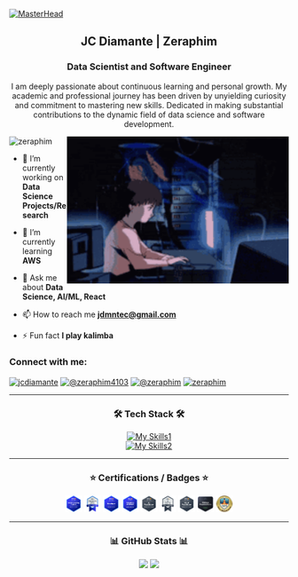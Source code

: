 [![MasterHead](./header.gif)]()

<!-- <h1 align="center">Hi 👋, I'm JC Diamante</h1> -->
<h2 align="center">JC Diamante | Zeraphim</h1>
<h3 align="center">Data Scientist and Software Engineer</h3>
<p align="center">I am deeply passionate about continuous learning and personal growth. My academic and professional journey has been driven by unyielding curiosity and commitment to mastering new skills. Dedicated in making substantial contributions to the dynamic field of data science and software development.</p>

<img align="right" alt="coding" width="400" src="./coding.gif">

<p align="left" padding="30"> <img src="https://komarev.com/ghpvc/?username=zeraphim&label=Profile%20views&color=0e75b6&style=flat" alt="zeraphim" /> </p>

<!-- <p align="left"> <a href="https://github.com/ryo-ma/github-profile-trophy"><img src="https://github-profile-trophy.vercel.app/?username=zeraphim" alt="zeraphim" /></a> </p> -->

- 🔭 I’m currently working on **Data Science Projects/Research**

- 🌱 I’m currently learning **AWS**

- 💬 Ask me about **Data Science, AI/ML, React**

- 📫 How to reach me **jdmntec@gmail.com**

- ⚡ Fun fact **I play kalimba**

<h3 align="left">Connect with me:</h3>

<p align="left">
<a href="https://linkedin.com/in/jcdiamante" target="blank"><img align="center" src="https://raw.githubusercontent.com/rahuldkjain/github-profile-readme-generator/master/src/images/icons/Social/linked-in-alt.svg" alt="jcdiamante" height="30" width="40" /></a>
<a href="https://www.youtube.com/channel/UCG1exqSNKgEniM-3XSLcS2w" target="blank"><img align="center" src="https://raw.githubusercontent.com/rahuldkjain/github-profile-readme-generator/master/src/images/icons/Social/youtube.svg" alt="@zeraphim4103" height="30" width="40" /></a>
<a href="https://dev.to/@zeraphim" target="blank"><img align="center" src="https://raw.githubusercontent.com/rahuldkjain/github-profile-readme-generator/master/src/images/icons/Social/devto.svg" alt="@zeraphim" height="30" width="40" /></a>
<a href="https://kaggle.com/zeraphim" target="blank"><img align="center" src="https://raw.githubusercontent.com/rahuldkjain/github-profile-readme-generator/master/src/images/icons/Social/kaggle.svg" alt="zeraphim" height="30" width="40" /></a>
</p>

<div align="center">

  <hr>

  <h3>🛠️ Tech Stack 🛠️</h3>

[![My Skills1](https://skillicons.dev/icons?i=py,anaconda,pytorch,sklearn,tensorflow,qt,r,postman,django,flask,aws,git,firebase,postgres,mysql,mongodb,sqlite,react,js,html,tailwind,sass,css,npm,nodejs,spring,express,vite,vercel,nginx,netlify,cpp,arduino,raspberrypi,vscode,sublime&perline=12)](https://skillicons.dev)
<br>
[![My Skills2](https://skillicons.dev/icons?i=linux,ubuntu,kali,windows,apple,bash,replit,discord,figma,ps,matlab,notion&perline=12)](https://skillicons.dev)

</div>

<div align="center">

  <hr>

<h3 align="center">⭐️ Certifications / Badges ⭐️</h3>

<a href="https://www.credly.com/badges/3d19a07a-a46c-43e3-8539-8bb20791bf6d/public_url" target="_blank"><img src="images/mla.webp" height="30" alt="AWS Certified Machine Learning Engineer Associate"/></a>
<a href="https://www.credly.com/badges/74d889fc-e4f7-477b-95f8-636044937ab7/public_url" target="_blank"><img src="images/mla-early-adopter.webp" height="30" alt="AWS Certified Machine Learning Engineer Associate Early Adopter"/></a>
<a href="https://www.credly.com/badges/2b5607ea-7062-40cc-8bc6-79ee245602a2/public_url" target="_blank"><img src="images/dva.webp" height="30" alt="AWS Certified Developer Associate"/></a>
<a href="https://www.credly.com/badges/18ee08a5-758c-4cc5-8960-45ad1a3486db/public_url" target="_blank"><img src="images/saa.webp" height="30" alt="AWS Certified Solutions Architect Associate"/></a>
<a href="https://www.credly.com/badges/1ea46f2b-87f2-48fd-986f-4f27cb94b921/public_url" target="_blank"><img src="images/aiprac.webp" height="30" alt="AWS Certified AI Practitioner"/></a>
<a href="https://www.credly.com/badges/f7ed4608-eeeb-4a9d-835c-ed25089db801/public_url" target="_blank"><img src="images/aiprac-early-adopter.webp" height="30" alt="AWS AI Practitioner Early Adopter"/></a>
<a href="https://www.credly.com/badges/e7181a34-70c1-4d52-937b-a4c34285247b/public_url" target="_blank"><img src="images/cloudprac.webp" height="30" alt="AWS Certified Cloud Practitioner"/></a>
<a href="https://www.credly.com/badges/c7fde662-c2fe-49f2-8eb0-032cab0297bc/public_url" target="_blank"><img src="images/foundations.webp" height="30" alt="GitHub Foundations Certification"/></a>
<a href="https://www.credly.com/badges/94e7bd4d-4522-42af-82fe-76065b7e6090/public_url" target="_blank"><img src="images/nasa_open_science.webp" height="30" alt="NASA TOPS Open Science 101"/></a>

</div>

<hr>

<div align="center">
<h3>📊 GitHub Stats 📊</h3>

<p float="left">
  <img src="https://github-readme-stats.vercel.app/api/top-langs?username=zeraphim&show_icons=true&locale=en&layout=compact&theme=gotham" height="195"/>
  <img src="https://github-readme-stats.vercel.app/api?username=zeraphim&show_icons=true&locale=en&theme=gotham" height="195"/> 
</p>

<!--
<p>
  <img src="https://github-readme-streak-stats.herokuapp.com/?user=zeraphim&&theme=gotham" width="800" />
</p>
-->

</div>

</td>
<td>

